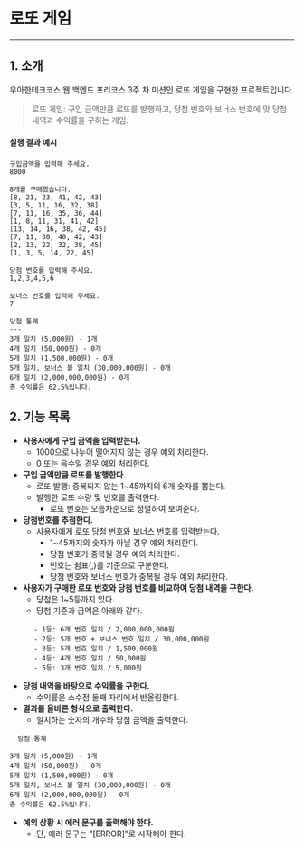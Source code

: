# 로또 게임

---

## 1. 소개

우아한테크코스 웹 백엔드 프리코스 3주 차 미션인 로또 게임을 구현한 프로젝트입니다.
> 로또 게임: 구입 금액만큼 로또를 발행하고, 당첨 번호와 보너스 번호에 맞 당첨 내역과 수익률을 구하는 게임.

#### 실행 결과 예시
```
구입금액을 입력해 주세요.
8000

8개를 구매했습니다.
[8, 21, 23, 41, 42, 43] 
[3, 5, 11, 16, 32, 38] 
[7, 11, 16, 35, 36, 44] 
[1, 8, 11, 31, 41, 42] 
[13, 14, 16, 38, 42, 45] 
[7, 11, 30, 40, 42, 43] 
[2, 13, 22, 32, 38, 45] 
[1, 3, 5, 14, 22, 45]

당첨 번호를 입력해 주세요.
1,2,3,4,5,6

보너스 번호를 입력해 주세요.
7

당첨 통계
---
3개 일치 (5,000원) - 1개
4개 일치 (50,000원) - 0개
5개 일치 (1,500,000원) - 0개
5개 일치, 보너스 볼 일치 (30,000,000원) - 0개
6개 일치 (2,000,000,000원) - 0개
총 수익률은 62.5%입니다.
```

## 2. 기능 목록

- **사용자에게 구입 금액을 입력받는다.**
  - 1000으로 나누어 떨어지지 않는 경우 예외 처리한다.
  - 0 또는 음수일 경우 예외 처리한다.
- **구입 금액만큼 로또를 발행한다.**
  - 로또 발행: 중복되지 않는 1~45까지의 6개 숫자를 뽑는다.
  - 발행한 로또 수량 및 번호를 출력한다.
    - 로또 번호는 오름차순으로 정렬하여 보여준다.
- **당첨번호를 추첨한다.**
  - 사용자에게 로또 당첨 번호와 보너스 번호를 입력받는다.
    - 1~45까지의 숫자가 아닐 경우 예외 처리한다.
    - 당첨 번호가 중복될 경우 예외 처리한다.
    - 번호는 쉼표(,)를 기준으로 구분한다.
    - 당첨 번호와 보너스 번호가 중복될 경우 예외 처리한다.
- **사용자가 구매한 로또 번호와 당첨 번호를 비교하여 당첨 내역을 구한다.**
  - 당첨은 1~5등까지 있다.
  - 당첨 기준과 금액은 아래와 같다.
```
      - 1등: 6개 번호 일치 / 2,000,000,000원
      - 2등: 5개 번호 + 보너스 번호 일치 / 30,000,000원
      - 3등: 5개 번호 일치 / 1,500,000원
      - 4등: 4개 번호 일치 / 50,000원
      - 5등: 3개 번호 일치 / 5,000원
```
- **당첨 내역을 바탕으로 수익률을 구한다.**
  - 수익률은 소수점 둘째 자리에서 반올림한다.
- **결과를 올바른 형식으로 출력한다.**
  - 일치하는 숫자의 개수와 당첨 금액을 출력한다.
```
  당첨 통계
---
3개 일치 (5,000원) - 1개
4개 일치 (50,000원) - 0개
5개 일치 (1,500,000원) - 0개
5개 일치, 보너스 볼 일치 (30,000,000원) - 0개
6개 일치 (2,000,000,000원) - 0개
총 수익률은 62.5%입니다.
```
- **예외 상황 시 에러 문구를 출력해야 한다.**
  - 단, 에러 문구는 "[ERROR]"로 시작해야 한다.